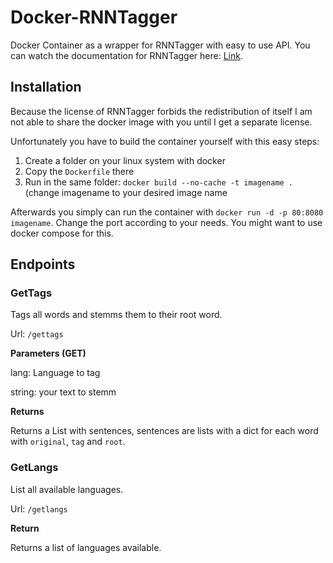 # Docker-RNNTagger
Docker Container as a wrapper for RNNTagger with easy to use API. You can watch the documentation for RNNTagger here: [Link](https://www.cis.uni-muenchen.de/~schmid/tools/RNNTagger/).

## Installation

Because the license of RNNTagger forbids the redistribution of itself I am not able to share the docker image with you until I get a separate license. 

Unfortunately you have to build the container yourself with this easy steps:

1. Create a folder on your linux system with docker
2. Copy the `Dockerfile` there
3. Run in the same folder: `docker build --no-cache -t imagename .` (change imagename to your desired image name

Afterwards you simply can run the container with `docker run -d -p 80:8080 imagename`. Change the port according to your needs. You might want to use docker compose for this.

## Endpoints

### GetTags

Tags all words and stemms them to their root word.

Url: `/gettags`

**Parameters (GET)**

lang: Language to tag

string: your text to stemm

**Returns**

Returns a List with sentences, sentences are lists with a dict for each word with `original`, `tag` and `root`.

### GetLangs

List all available languages.

Url: `/getlangs`

**Return**

Returns a list of languages available.
